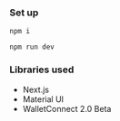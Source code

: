 ### Set up

`npm i`

`npm run dev`


### Libraries used

- Next.js
- Material UI
- WalletConnect 2.0 Beta